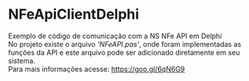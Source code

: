 # NFeApiClientDelphi
Exemplo de código de comunicação com a NS NFe API em Delphi<br>
No projeto existe o arquivo *'NFeAPI.pas'*, onde foram implementadas as funções da API e este arquivo pode ser adicionado diretamente em seu sistema.<br>
Para mais informações acesse: https://goo.gl/6qN6G9

